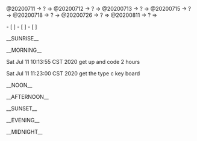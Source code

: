 <link rel="stylesheet"  type="text/css" href="s-activity.css"/>
<p class="todo">@20200711 → ? → @20200712 → ? → @20200713 → ? → @20200715 → ? → @20200718 → ? → @20200726 → ? ⇒ @20200811 → ? ⇒ </p>
- [ ]  
- [ ]  
- [ ]  

<p class="tb">__SUNRISE__</p>
<p class="tb">__MORNING__</p>
<p class="ac">Sat Jul 11 10:13:55 CST 2020 get up and code 2 hours</p>
<p class="ac">Sat Jul 11 11:23:00 CST 2020 get the type c key board</p>
<p class="tb">__NOON__</p>
<p class="tb">__AFTERNOON__</p>
<p class="tb">__SUNSET__</p>
<p class="tb">__EVENING__</p>
<p class="tb">__MIDNIGHT__</p>
